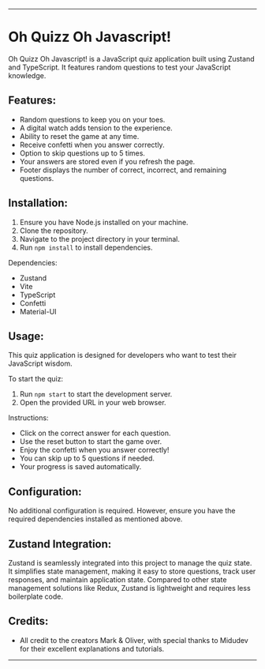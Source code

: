 
---

# Oh Quizz Oh Javascript!

Oh Quizz Oh Javascript! is a JavaScript quiz application built using Zustand and TypeScript. It features random questions to test your JavaScript knowledge.

## Features:

- Random questions to keep you on your toes.
- A digital watch adds tension to the experience.
- Ability to reset the game at any time.
- Receive confetti when you answer correctly.
- Option to skip questions up to 5 times.
- Your answers are stored even if you refresh the page.
- Footer displays the number of correct, incorrect, and remaining questions.

## Installation:

1. Ensure you have Node.js installed on your machine.
2. Clone the repository.
3. Navigate to the project directory in your terminal.
4. Run `npm install` to install dependencies.

Dependencies:
- Zustand
- Vite
- TypeScript
- Confetti
- Material-UI

## Usage:

This quiz application is designed for developers who want to test their JavaScript wisdom.

To start the quiz:
1. Run `npm start` to start the development server.
2. Open the provided URL in your web browser.

Instructions:
- Click on the correct answer for each question.
- Use the reset button to start the game over.
- Enjoy the confetti when you answer correctly!
- You can skip up to 5 questions if needed.
- Your progress is saved automatically.

## Configuration:

No additional configuration is required. However, ensure you have the required dependencies installed as mentioned above.

## Zustand Integration:

Zustand is seamlessly integrated into this project to manage the quiz state. It simplifies state management, making it easy to store questions, track user responses, and maintain application state. Compared to other state management solutions like Redux, Zustand is lightweight and requires less boilerplate code.

## Credits:

- All credit to the creators Mark & Oliver, with special thanks to Midudev for their excellent explanations and tutorials.

---

